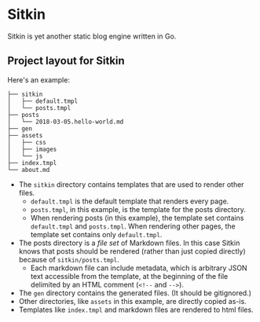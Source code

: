 # Sitkin

Sitkin is yet another static blog engine written in Go.

## Project layout for Sitkin

Here's an example:

```
├── sitkin
│   ├── default.tmpl
│   └── posts.tmpl
├── posts
│   └── 2018-03-05.hello-world.md
├── gen
├── assets
│   ├── css
│   ├── images
│   └── js
├── index.tmpl
└── about.md
```

* The `sitkin` directory contains templates that are used to render other files.
  - `default.tmpl` is the default template that renders every page.
  - `posts.tmpl`, in this example, is the template for the posts directory.
  - When rendering posts (in this example), the template set contains
    `default.tmpl` and `posts.tmpl`. When rendering other pages, the template
    set contains only `default.tmpl`.
* The posts directory is a *file set* of Markdown files. In this case Sitkin
  knows that posts should be rendered (rather than just copied directly) because
  of `sitkin/posts.tmpl`.
  - Each markdown file can include metadata, which is arbitrary JSON text
    accessible from the template, at the beginning of the file delimited by an
    HTML comment (`<!--` and `-->`).
* The `gen` directory contains the generated files. (It should be gitignored.)
* Other directories, like `assets` in this example, are directly copied as-is.
* Templates like `index.tmpl` and markdown files are rendered to html files.

